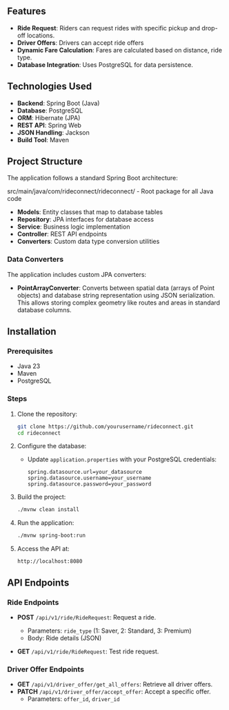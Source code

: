 ## Features
- **Ride Request**: Riders can request rides with specific pickup and drop-off locations.
- **Driver Offers**: Drivers can accept ride offers
- **Dynamic Fare Calculation**: Fares are calculated based on distance, ride type.
- **Database Integration**: Uses PostgreSQL for data persistence.

## Technologies Used
- **Backend**: Spring Boot (Java)
- **Database**: PostgreSQL
- **ORM**: Hibernate (JPA)
- **REST API**: Spring Web
- **JSON Handling**: Jackson
- **Build Tool**: Maven

## Project Structure
The application follows a standard Spring Boot architecture:

src/main/java/com/rideconnect/rideconnect/ - Root package for all Java code

- **Models**: Entity classes that map to database tables
- **Repository**: JPA interfaces for database access
- **Service**: Business logic implementation 
- **Controller**: REST API endpoints
- **Converters**: Custom data type conversion utilities

### Data Converters
The application includes custom JPA converters:
- **PointArrayConverter**: Converts between spatial data (arrays of Point objects) and database string representation using JSON serialization. This allows storing complex geometry like routes and areas in standard database columns.

## Installation

### Prerequisites
- Java 23
- Maven
- PostgreSQL

### Steps
1. Clone the repository:
   ```bash
   git clone https://github.com/yourusername/rideconnect.git
   cd rideconnect
   ```

2. Configure the database:
   - Update `application.properties` with your PostgreSQL credentials:
     ```properties
     spring.datasource.url=your_datasource
     spring.datasource.username=your_username
     spring.datasource.password=your_password
     ```

3. Build the project:
   ```bash
   ./mvnw clean install
   ```

4. Run the application:
   ```bash
   ./mvnw spring-boot:run
   ```

5. Access the API at:
   ```
   http://localhost:8080
   ```

## API Endpoints

### Ride Endpoints
- **POST** `/api/v1/ride/RideRequest`: Request a ride.
  - Parameters: `ride_type` (1: Saver, 2: Standard, 3: Premium)
  - Body: Ride details (JSON)

- **GET** `/api/v1/ride/RideRequest`: Test ride request.

### Driver Offer Endpoints
- **GET** `/api/v1/driver_offer/get_all_offers`: Retrieve all driver offers.
- **PATCH** `/api/v1/driver_offer/accept_offer`: Accept a specific offer.
  - Parameters: `offer_id`, `driver_id`





